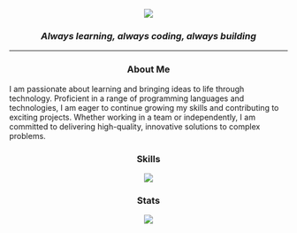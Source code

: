 <p align="center"> <img src="https://capsule-render.vercel.app/api?type=Waving&color=timeGradient&height=200&animation=fadeIn&section=header&text=Maslin&fontSize=60"> </p>
<h3 align="center"><i>Always learning, always coding, always building</i></h3>
<hr>
<h3 align="center">About Me</h3>
<p>I am passionate about learning and bringing ideas to life through technology. Proficient in a range of programming languages and technologies, I am eager to continue growing my skills and contributing to exciting projects. Whether working in a team or independently, I am committed to delivering high-quality, innovative solutions to complex problems.</p>

<h3 align="center">Skills</h3>
<p align="center">
	<img src="https://skillicons.dev/icons?i=js,java,cpp,python,nodejs,react,vue,mysql,spring,git" />
</p>

<h3 align="center">Stats</h3>
<p align="center"> <img src="https://github-readme-stats.vercel.app/api?username=maslindc2&show_icons=true&theme=rose_pine&count_private=true"> </p>
